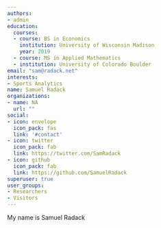 ```yaml
---
authors:
- admin
education:
  courses:
  - course: BS in Economics
    institution: University of Wisconsin Madison
    year: 2019
  - course: MS in Applied Mathematics
  - institution: University of Colorado Boulder
email: "sam@radack.net"
interests:
- Sports Analytics
name: Samuel Radack
organizations:
- name: NA
  url: ""
social:
- icon: envelope
  icon_pack: fas
  link: '#contact'
- icon: twitter
  icon_pack: fab
  link: https://twitter.com/SamRadack
- icon: github
  icon_pack: fab
  link: https://github.com/SamuelRadack
superuser: true
user_groups:
- Researchers
- Visitors
---
```


My name is Samuel Radack
